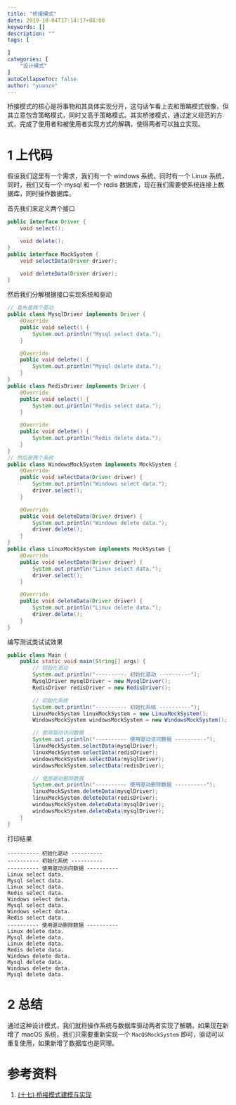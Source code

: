 ```yaml
---
title: "桥接模式"
date: 2019-10-04T17:14:17+08:00
keywords: []
description: ""
tags: [

]
categories: [
    "设计模式"
]
autoCollapseToc: false
author: "yuanzx"
---
```


桥接模式的核心是将事物和其具体实现分开，这句话乍看上去和策略模式很像，但其立意包含策略模式，同时又高于策略模式。其实桥接模式，通过定义规范的方式，完成了使用者和被使用者实现方式的解耦，使得两者可以独立实现。

# 1 上代码

假设我们这里有一个需求，我们有一个 windows 系统，同时有一个 Linux 系统，同时，我们又有一个 mysql 和一个 redis 数据库，现在我们需要使系统连接上数据库，同时操作数据库。

首先我们来定义两个接口

```java
public interface Driver {
    void select();

    void delete();
}
public interface MockSystem {
    void selectData(Driver driver);

    void deleteData(Driver driver);
}
```

然后我们分解根据接口实现系统和驱动

```java
// 首先是两个驱动
public class MysqlDriver implements Driver {
    @Override
    public void select() {
        System.out.println("Mysql select data.");
    }

    @Override
    public void delete() {
        System.out.println("Mysql delete data.");
    }
}
public class RedisDriver implements Driver {
    @Override
    public void select() {
        System.out.println("Redis select data.");
    }

    @Override
    public void delete() {
        System.out.println("Redis delete data.");
    }
}
// 然后是两个系统
public class WindowsMockSystem implements MockSystem {
    @Override
    public void selectData(Driver driver) {
        System.out.println("Windows select data.");
        driver.select();
    }

    @Override
    public void deleteData(Driver driver) {
        System.out.println("Windows delete data.");
        driver.delete();
    }
}
public class LinuxMockSystem implements MockSystem {
    @Override
    public void selectData(Driver driver) {
        System.out.println("Linux select data.");
        driver.select();
    }

    @Override
    public void deleteData(Driver driver) {
        System.out.println("Linux delete data.");
        driver.delete();
    }
}
```

编写测试类试试效果

```java
public class Main {
    public static void main(String[] args) {
        // 初始化驱动
        System.out.println("---------- 初始化驱动 ----------");
        MysqlDriver mysqlDriver = new MysqlDriver();
        RedisDriver redisDriver = new RedisDriver();

        // 初始化系统
        System.out.println("---------- 初始化系统 ----------");
        LinuxMockSystem linuxMockSystem = new LinuxMockSystem();
        WindowsMockSystem windowsMockSystem = new WindowsMockSystem();

        // 使用驱动访问数据
        System.out.println("---------- 使用驱动访问数据 ----------");
        linuxMockSystem.selectData(mysqlDriver);
        linuxMockSystem.selectData(redisDriver);
        windowsMockSystem.selectData(mysqlDriver);
        windowsMockSystem.selectData(redisDriver);

        // 使用驱动删除数据
        System.out.println("---------- 使用驱动删除数据 ----------");
        linuxMockSystem.deleteData(mysqlDriver);
        linuxMockSystem.deleteData(redisDriver);
        windowsMockSystem.deleteData(mysqlDriver);
        windowsMockSystem.deleteData(mysqlDriver);
    }
}
```

打印结果

```output
---------- 初始化驱动 ----------
---------- 初始化系统 ----------
---------- 使用驱动访问数据 ----------
Linux select data.
Mysql select data.
Linux select data.
Redis select data.
Windows select data.
Mysql select data.
Windows select data.
Redis select data.
---------- 使用驱动删除数据 ----------
Linux delete data.
Mysql delete data.
Linux delete data.
Redis delete data.
Windows delete data.
Mysql delete data.
Windows delete data.
Mysql delete data.
```

# 2 总结

通过这种设计模式，我们就将操作系统与数据库驱动两者实现了解耦，如果现在新增了 macOS 系统，我们只需要重新实现一个 `MacOSMockSystem` 即可，驱动可以重复使用，如果新增了数据库也是同理。


# 参考资料

1. [(十七) 桥接模式建模与实现](https://www.kancloud.cn/digest/designmodels/119097)